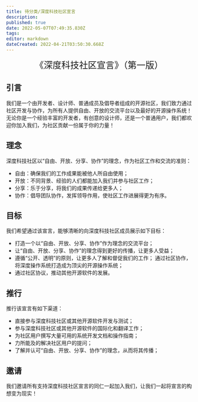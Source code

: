 ```yaml
---
title: 待分类/深度科技社区宣言
description: 
published: true
date: 2022-05-07T07:49:35.830Z
tags: 
editor: markdown
dateCreated: 2022-04-21T03:50:30.668Z
---
```


<p style="text-align: center;"><span style="font-size:x-large;">《深度科技社区宣言》（第一版）</span></p>

## 引言

我们是一个由开发者、设计师、普通成员及倡导者组成的开源社区，我们致力通过社区开发与协作，为所有人提供自由、开放的交流平台以及最好的开源操作系统！ 无论你是一个经验丰富的开发者，有创意的设计师，还是一个普通用户，我们都欢迎你加入我们，为社区贡献一份属于你的力量！

## 理念

深度科技社区以“自由、开放、分享、协作”的理念，作为社区工作和交流的准则：

* 自由：确保我们的工作成果能被他人所自由使用；
* 开放：不同背景、经验的人们都能加入我们并参与社区工作；
* 分享：乐于分享，将我们的成果传递给更多人；
* 协作：倡导团队协作，发挥领导作用，使社区工作进展得更为有序。

## 目标

我们希望通过该宣言，能够清晰的向深度科技社区成员展示如下目标：

* 打造一个以“自由、开放、分享、协作”作为理念的交流平台；
* 让“自由、开放、分享、协作”的理念得到更好的传播，让更多人受益；
* 遵循“公开、透明”的原则，让更多人了解和督促我们的工作； 通过社区协作，将深度操作系统打造成为顶尖的开源操作系统；
* 通过社区协议，推动其他开源软件的发展。

## 推行

推行该宣言有如下渠道：

* 直接参与深度科技社区或其他开源软件开发与测试；
* 参与深度科技社区或其他开源软件的国际化和翻译工作；
* 为社区用户撰写大量可用的系统开发文档和操作指南；
* 力所能及的解决社区用户的提问；
* 了解并认可“自由、开放、分享、协作”的理念，从而将其传播；

## 邀请

我们邀请所有支持深度科技社区宣言的同仁一起加入我们，让我们一起将宣言的构想变为现实！
